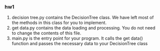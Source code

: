 ### hw1
1. decision tree.py contains the DecisionTree class. We have left most of the methods in this class
for you to implement.
2. get data.py contains the data loading and processing. You do not need to change the contents of this
file.
3. main.py is the entry point for your program. It calls the get data() function and passes the necessary
data to your DecisionTree class
